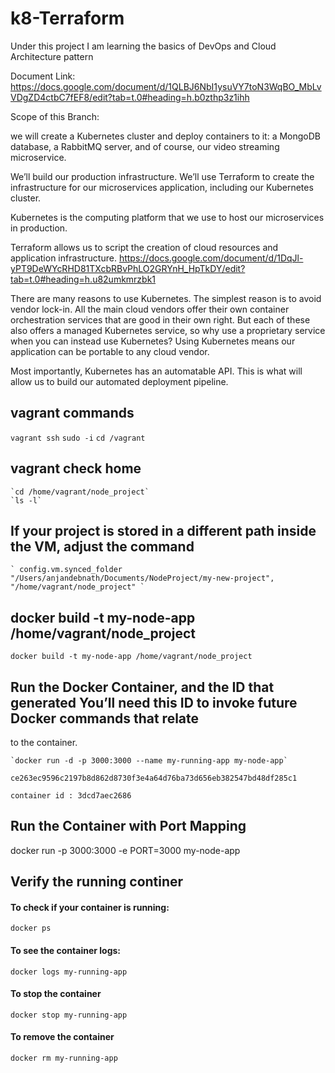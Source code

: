 # k8-Terraform
Under this project I am learning the basics of DevOps and Cloud Architecture pattern

Document Link: https://docs.google.com/document/d/1QLBJ6NbI1ysuVY7toN3WqBO_MbLvVDgZD4ctbC7fEF8/edit?tab=t.0#heading=h.b0zthp3z1ihh

Scope of this Branch:

we will create a Kubernetes cluster and deploy containers to it: a MongoDB database, a RabbitMQ server, and of
course, our video streaming microservice. 

We’ll build our production infrastructure. We’ll use Terraform to create the infrastructure for our microservices application, including our Kubernetes cluster.

Kubernetes is the computing platform that we use to host our microservices in production.

Terraform allows us to script the creation of cloud resources and application infrastructure.
https://docs.google.com/document/d/1DqJl-yPT9DeWYcRHD81TXcbRBvPhLO2GRYnH_HpTkDY/edit?tab=t.0#heading=h.u82umkmrzbk1


There are many reasons to use Kubernetes. The simplest reason is to avoid vendor lock-in. All the main cloud vendors offer their own container orchestration services that are good in their own right. But each of these also offers a managed Kubernetes service, so why use a proprietary service when you can instead use Kubernetes? Using Kubernetes means our application can be portable to any cloud vendor.

Most importantly, Kubernetes has an automatable API. This is what will allow us to build our automated deployment pipeline.





## vagrant commands 

   `vagrant ssh`
   `sudo -i`
   `cd /vagrant`

## vagrant check home 
    `cd /home/vagrant/node_project`
    `ls -l`

## If your project is stored in a different path inside the VM, adjust the command

    ` config.vm.synced_folder "/Users/anjandebnath/Documents/NodeProject/my-new-project", "/home/vagrant/node_project" `

## docker build -t my-node-app /home/vagrant/node_project
   `docker build -t my-node-app /home/vagrant/node_project`

## Run the Docker Container, and the ID that generated You’ll need this ID to invoke future Docker commands that relate
to the container.

    `docker run -d -p 3000:3000 --name my-running-app my-node-app`

    ce263ec9596c2197b8d862d8730f3e4a64d76ba73d656eb382547bd48df285c1

    container id : 3dcd7aec2686


## Run the Container with Port Mapping
docker run -p 3000:3000 -e PORT=3000 my-node-app



## Verify the running continer 

#### To check if your container is running:
    docker ps

#### To see the container logs:
    docker logs my-running-app

#### To stop the container
    docker stop my-running-app

#### To remove the container
    docker rm my-running-app    
    




